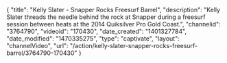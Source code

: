 {
    "title": "Kelly Slater - Snapper Rocks Freesurf Barrel",
    "description": "Kelly Slater threads the needle behind the rock at Snapper during a freesurf session between heats at the 2014 Quiksilver Pro Gold Coast.",
    "channelid": "3764790",
    "videoid": "170430",
    "date_created": "1401327784",
    "date_modified": "1470335275",
    "type": "captivate",
    "layout": "channelVideo",
    "url": "\/action\/kelly-slater-snapper-rocks-freesurf-barrel\/3764790-170430"
}